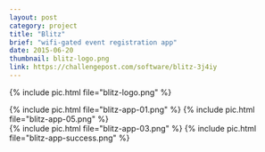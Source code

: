 ```yaml
---
layout: post
category: project
title: "Blitz"
brief: "wifi-gated event registration app"
date: 2015-06-20
thumbnail: blitz-logo.png
link: https://challengepost.com/software/blitz-3j4iy
---
```


{% include pic.html file="blitz-logo.png" %}

<div class="two-column">
{% include pic.html file="blitz-app-01.png" %}
{% include pic.html file="blitz-app-05.png" %}
</div>
<div class="two-column">
{% include pic.html file="blitz-app-03.png" %}
{% include pic.html file="blitz-app-success.png" %}
</div>
